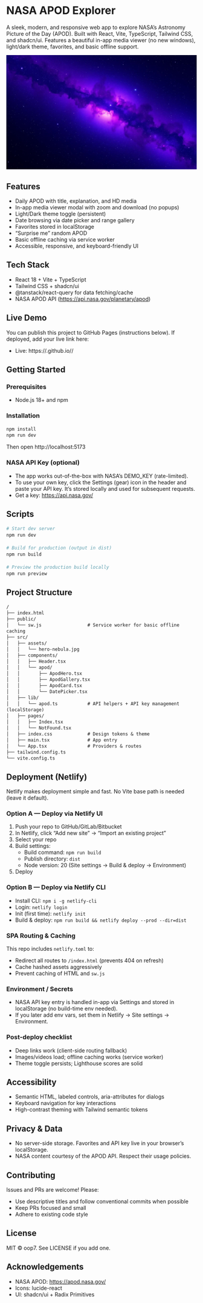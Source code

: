 # NASA APOD Explorer

A sleek, modern, and responsive web app to explore NASA’s Astronomy Picture of the Day (APOD). Built with React, Vite, TypeScript, Tailwind CSS, and shadcn/ui. Features a beautiful in-app media viewer (no new windows), light/dark theme, favorites, and basic offline support.

![Hero](src/assets/hero-nebula.jpg)

## Features
- Daily APOD with title, explanation, and HD media
- In-app media viewer modal with zoom and download (no popups)
- Light/Dark theme toggle (persistent)
- Date browsing via date picker and range gallery
- Favorites stored in localStorage
- “Surprise me” random APOD
- Basic offline caching via service worker
- Accessible, responsive, and keyboard-friendly UI

## Tech Stack
- React 18 + Vite + TypeScript
- Tailwind CSS + shadcn/ui
- @tanstack/react-query for data fetching/cache
- NASA APOD API (https://api.nasa.gov/planetary/apod)

## Live Demo
You can publish this project to GitHub Pages (instructions below). If deployed, add your live link here:
- Live: https://<your-username>.github.io/<your-repo>/

## Getting Started

### Prerequisites
- Node.js 18+ and npm

### Installation
```bash
npm install
npm run dev
```
Then open http://localhost:5173

### NASA API Key (optional)
- The app works out-of-the-box with NASA’s DEMO_KEY (rate-limited).
- To use your own key, click the Settings (gear) icon in the header and paste your API key. It’s stored locally and used for subsequent requests.
- Get a key: https://api.nasa.gov/

## Scripts
```bash
# Start dev server
npm run dev

# Build for production (output in dist)
npm run build

# Preview the production build locally
npm run preview
```

## Project Structure
```
/
├── index.html
├── public/
│   └── sw.js                 # Service worker for basic offline caching
├── src/
│   ├── assets/
│   │   └── hero-nebula.jpg
│   ├── components/
│   │   ├── Header.tsx
│   │   └── apod/
│   │       ├── ApodHero.tsx
│   │       ├── ApodGallery.tsx
│   │       ├── ApodCard.tsx
│   │       └── DatePicker.tsx
│   ├── lib/
│   │   └── apod.ts           # API helpers + API key management (localStorage)
│   ├── pages/
│   │   ├── Index.tsx
│   │   └── NotFound.tsx
│   ├── index.css             # Design tokens & theme
│   ├── main.tsx              # App entry
│   └── App.tsx               # Providers & routes
├── tailwind.config.ts
└── vite.config.ts
```

## Deployment (Netlify)
Netlify makes deployment simple and fast. No Vite base path is needed (leave it default).

### Option A — Deploy via Netlify UI
1. Push your repo to GitHub/GitLab/Bitbucket
2. In Netlify, click “Add new site” → “Import an existing project”
3. Select your repo
4. Build settings:
   - Build command: `npm run build`
   - Publish directory: `dist`
   - Node version: 20 (Site settings → Build & deploy → Environment)
5. Deploy

### Option B — Deploy via Netlify CLI
- Install CLI: `npm i -g netlify-cli`
- Login: `netlify login`
- Init (first time): `netlify init`
- Build & deploy: `npm run build && netlify deploy --prod --dir=dist`

### SPA Routing & Caching
This repo includes `netlify.toml` to:
- Redirect all routes to `/index.html` (prevents 404 on refresh)
- Cache hashed assets aggressively
- Prevent caching of HTML and `sw.js`

### Environment / Secrets
- NASA API key entry is handled in-app via Settings and stored in localStorage (no build-time env needed).
- If you later add env vars, set them in Netlify → Site settings → Environment.

### Post-deploy checklist
- Deep links work (client-side routing fallback)
- Images/videos load; offline caching works (service worker)
- Theme toggle persists; Lighthouse scores are solid

## Accessibility
- Semantic HTML, labeled controls, aria-attributes for dialogs
- Keyboard navigation for key interactions
- High-contrast theming with Tailwind semantic tokens

## Privacy & Data
- No server-side storage. Favorites and API key live in your browser’s localStorage.
- NASA content courtesy of the APOD API. Respect their usage policies.

## Contributing
Issues and PRs are welcome! Please:
- Use descriptive titles and follow conventional commits when possible
- Keep PRs focused and small
- Adhere to existing code style

## License
MIT © oop7. See LICENSE if you add one.

## Acknowledgements
- NASA APOD: https://apod.nasa.gov/
- Icons: lucide-react
- UI: shadcn/ui + Radix Primitives
